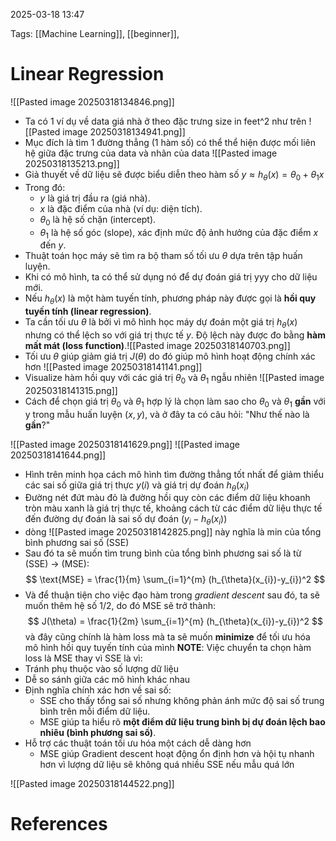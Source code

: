 2025-03-18 13:47


Tags: [[Machine Learning]], [[beginner]], 

# Linear Regression

![[Pasted image 20250318134846.png]]
- Ta có 1 ví dụ về data giá nhà ở theo đặc trưng size in feet^2 như trên
![[Pasted image 20250318134941.png]]
- Mục đích là tìm 1 đường thẳng (1 hàm số) có thể thể hiện được mối liên hệ giữa đặc trưng của data và nhãn của data 
![[Pasted image 20250318135213.png]]
- Giả thuyết về dữ liệu sẽ được biểu diễn theo hàm số $y \approx h_{\theta}(x) = \theta_{0} + \theta_{1}x$ 
- Trong đó:
	- $y$ là giá trị đầu ra (giá nhà).
	- $x$ là đặc điểm của nhà (ví dụ: diện tích).
	- $\theta_{0}$​ là hệ số chặn (intercept).
	- $\theta_{1}$ là hệ số góc (slope), xác định mức độ ảnh hưởng của đặc điểm $x$ đến $y$.
-  Thuật toán học máy sẽ tìm ra bộ tham số tối ưu $\theta$ dựa trên tập huấn luyện.
- Khi có mô hình, ta có thể sử dụng nó để dự đoán giá trị yyy cho dữ liệu mới.
- Nếu $h_{\theta}(x)$ là một hàm tuyến tính, phương pháp này được gọi là **hồi quy tuyến tính (linear regression)**.
- Ta cần tối ưu $\theta$ là bởi vì mô hình học máy dự đoán một giá trị $h_{\theta}(x)$ nhưng có thể lệch so với giá trị thực tế $y$. Độ lệch này được đo bằng **hàm mất mát (loss function)**.![[Pasted image 20250318140703.png]]
- Tối ưu $\theta$ giúp giảm giá trị $J(\theta)$ do đó giúp mô hình hoạt động chính xác hơn
![[Pasted image 20250318141141.png]]
- Visualize hàm hồi quy với các giá trị $\theta_{0}$ và $\theta_{1}$  ngẫu nhiên
![[Pasted image 20250318141315.png]]
- Cách để chọn giá trị $\theta_{0}$ và $\theta_{1}$ hợp lý là chọn làm sao cho $\theta_{0}$ và $\theta_{1}$ **gần** với y trong mẫu huấn luyện $(x,y)$, và ở đây ta có câu hỏi: "Như thế nào là **gần**?"

![[Pasted image 20250318141629.png]]
![[Pasted image 20250318141644.png]]
- Hình trên minh họa cách mô hình tìm đường thẳng tốt nhất để giảm thiểu các sai số giữa giá trị thực $y(i)$ và giá trị dự đoán $h_{\theta}(x_{i})$
- Đường nét đứt màu đỏ là đường hồi quy còn các điểm dữ liệu khoanh tròn màu xanh là giá trị thực tế, khoảng cách từ các điểm dữ liệu thực tế đến đường dự đoán là sai số dự đoán $(y_{i}-h_{\theta}(x_{i}))$ 
- dòng ![[Pasted image 20250318142825.png]] này nghĩa là min của tổng bình phương sai số (SSE)
- Sau đó ta sẽ muốn tìm trung bình của tổng bình phương sai số là từ (SSE) -> (MSE):
$$
\text{MSE} = \frac{1}{m} \sum_{i=1}^{m} (h_{\theta}(x_{i})-y_{i})^2
$$
- Và để thuận tiện cho việc đạo hàm trong *gradient descent* sau đó, ta sẽ muốn thêm hệ số 1/2, do đó MSE sẽ trở thành: 
 $$
J(\theta) = \frac{1}{2m} \sum_{i=1}^{m} (h_{\theta}(x_{i})-y_{i})^2
$$
và đây cũng chính là hàm loss mà ta sẽ muốn **minimize** để tối ưu hóa mô hình hồi quy tuyến tính của mình
**NOTE**: Việc chuyển ta chọn hàm loss là MSE thay vì SSE là vì:
- Tránh phụ thuộc vào số lượng dữ liệu
- Dễ so sánh giữa các mô hình khác nhau 
- Định nghĩa chính xác hơn về sai số:
	- SSE cho thấy tổng sai số nhưng không phản ánh mức độ sai số trung bình trên mỗi điểm dữ liệu.
	- MSE giúp ta hiểu rõ **một điểm dữ liệu trung bình bị dự đoán lệch bao nhiêu (bình phương sai số)**.
- Hỗ trợ các thuật toán tối ưu hóa một cách dễ dàng hơn
	- MSE giúp Gradient descent hoạt động ổn định hơn và hội tụ nhanh hơn vì lượng dữ liệu sẽ không quá nhiều SSE nếu mẫu quá lớn 

![[Pasted image 20250318144522.png]]

# References
